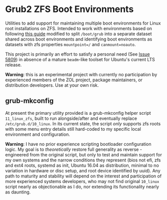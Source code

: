 
# Grub2 ZFS Boot Environments

Utilities to add support for maintaining multiple boot environments for
Linux root installations on ZFS.  Intended to work with environments based
on following [this guide](https://github.com/zfsonlinux/zfs/wiki/Ubuntu-16.04-Root-on-ZFS)
modified to split `/boot/grub` into a separate dataset shared across
boot environments and identifying boot environments as datasets with zfs
properties `mountpoint=/` and `canmount=noauto`.

This project is primarily an effort to satisfy a personal need
(See [Issue 5809](https://github.com/zfsonlinux/zfs/issues/5809)) in absence
of a mature `beadm`-like toolset for Ubuntu's current LTS release.

**Warning**: this is an experimental project with currently no participation
by experienced members of the ZOL project, package maintainers, or distribution
developers.  Use at your own risk.

## grub-mkconfig

At present the primary utility provided is a grub-mkconfig helper script
`11_linux_zfs`, built to run alongside/after and eventually replace
`/etc/grub.d/10_linux`.  In its current state, the script *only* supports
zfs roots with some menu entry details still hard-coded to my specific local
environment and configuration.

**Warning**: I have no prior experience scripting bootloader configuration
logic.  My goal is to *theoretically* restore full generality as reverse
-engineered from the original script, but only to test and maintain support
for my own systems and the narrow conditions they represent (bios not
efi, zfs and ext4 roots, systemd as init, Ubuntu 16.04 as distribution,
minimal to no variation in hardware or disc setup, and root device identified
by uuid).  Any path to maturity and stability will depend on the interest
and participation of more experienced systems developers, who may not
find original `10_linux` script nearly as objectionable as I do, nor extending
its functionality nearly as daunting.
